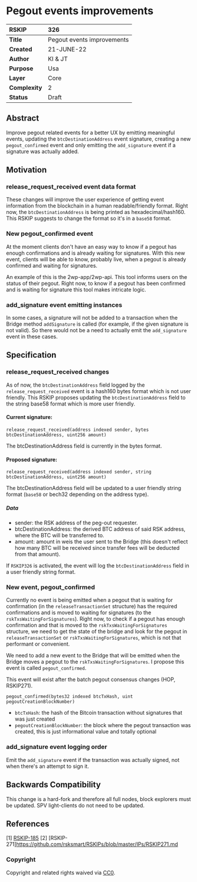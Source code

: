 # Pegout events improvements

|RSKIP          |326           |
| :------------ |:-------------|
|**Title**      |Pegout events improvements |
|**Created**    |21-JUNE-22 |
|**Author**     |KI & JT |
|**Purpose**    |Usa |
|**Layer**      |Core |
|**Complexity** |2 |
|**Status**     |Draft |

## Abstract

Improve pegout related events for a better UX by emitting meaningful events, updating the `btcDestinationAddress` event signature, creating a new `pegout_confirmed` event and only emitting the `add_signature` event if a signature was actually added.

## Motivation

### release_request_received event data format

These changes will improve the user experience of getting event information from the blockchain in a human readable/friendly format.
Right now, the `btcDestinationAddress` is being printed as hexadecimal/hash160. This RSKIP suggests to change the format so it's in a `base58` format.

### New pegout_confirmed event

At the moment clients don't have an easy way to know if a pegout has enough confirmations and is already waiting for signatures. With this new event, clients will be able to know, probably live, when a pegout is already confirmed and waiting for signatures.

An example of this is the 2wp-app/2wp-api. This tool informs users on the status of their pegout. Right now, to know if a pegout has been confirmed and is waiting for signature this tool makes intricate logic.

### add_signature event emitting instances

In some cases, a signature will not be added to a transaction when the Bridge method `addSignature` is called (for example, if the given signature is not valid). So there would not be a need to actually emit the `add_signature` event in these cases.

## Specification

### release_request_received changes

As of now, the `btcDestinationAddress` field logged by the `release_request_received` event is a hash160 bytes format which is not user friendly. This RSKIP proposes updating the `btcDestinationAddress` field to the string base58 format which is more user friendly.

#### Current signature:

```
release_request_received(address indexed sender, bytes btcDestinationAddress, uint256 amount)
```

The btcDestinationAddress field is currently in the bytes format.

#### Proposed signature:

```
release_request_received(address indexed sender, string btcDestinationAddress, uint256 amount)
```

The btcDestinationAddress field will be updated to a user friendly string format (`base58` or bech32 depending on the address type).

##### Data

- sender: the RSK address of the peg-out requester.
- btcDestinationAddress: the derived BTC address of said RSK address, where the BTC will be transferred to.
- amount: amount in weis the user sent to the Bridge (this doesn't reflect how many BTC will be received since transfer fees will be deducted from that amount).

If `RSKIP326` is activated, the event will log the `btcDestinationAddress` field in a user friendly string format.

### New event, pegout_confirmed

Currently no event is being emitted when a pegout that is waiting for confirmation (in the `releaseTransactionSet` structure) has the required confirmations and is moved to waiting for signatures (to the `rskTxsWaitingForSignatures`).
Right now, to check if a pegout has enough confirmation and that is moved to the `rskTxsWaitingForSignatures` structure, we need to get the state of the bridge and look for the pegout in `releaseTransactionSet` or `rskTxsWaitingForSignatures`, which is not that performant or convenient.

We need to add a new event to the Bridge that will be emitted when the Bridge moves a pegout to the `rskTxsWaitingForSignatures`.
I propose this event is called `pegout_confirmed`.


This event will exist after the batch pegout consensus changes (HOP, RSKIP271).

```
pegout_confirmed(bytes32 indexed btcTxHash, uint pegoutCreationBlockNumber)
```

- `btcTxHash`: the hash of the Bitcoin transaction without signatures that was just created
- `pegoutCreationBlockNumber`: the block where the pegout transaction was created, this is just informational value and totally optional

### add_signature event logging order

Emit the `add_signature` event if the transaction was actually signed, not when there's an attempt to sign it.

## Backwards Compatibility

This change is a hard-fork and therefore all full nodes, block explorers must be updated. SPV light-clients do not need to be updated. 

## References

[1] [RSKIP-185](https://github.com/rsksmart/RSKIPs/blob/master/IPs/RSKIP185.md)
[2] [RSKIP-271]https://github.com/rsksmart/RSKIPs/blob/master/IPs/RSKIP271.md

### Copyright

Copyright and related rights waived via [CC0](https://creativecommons.org/publicdomain/zero/1.0/).
